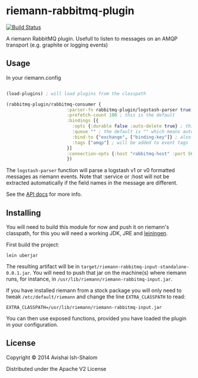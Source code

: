 # riemann-rabbitmq-plugin

[![Build Status](https://travis-ci.org/avishai-ish-shalom/riemann-rabbitmq-plugin.svg?branch=master)](https://travis-ci.org/avishai-ish-shalom/riemann-rabbitmq-plugin)

A riemann RabbitMQ plugin. Usefull to listen to messages on an AMQP transport (e.g. graphite or logging events)

## Usage

In your riemann.config

```clojure

(load-plugins) ; will load plugins from the classpath

(rabbitmq-plugin/rabbitmq-consumer {
                       :parser-fn rabbitmq-plugin/logstash-parser true) ; message parsing function, the sample function here is the default
                       :prefetch-count 100 ; this is the default
                       :bindings [{
                         :opts {:durable false :auto-delete true} ; this is the default
                         :queue "" ; the default is "" which means auto-generated queue name
                         :bind-to {"exchange", ["binding-key"]} ; also works with single non-seq binding key
                         :tags ["amqp"] ; will be added to event tags
                       }]
                       :connection-opts {:host "rabbitmq-host" :port 5672 :username "guest" :passowrd "guest"} ; default is {}
                       })

```

The `logstash-parser` function will parse a logstash v1 or v0 formatted messages as riemann events. Note that :service or :host will not be extracted automatically if the field names in the message are different.

See the [API docs](http://avishai-ish-shalom.github.io/riemann-rabbitmq-plugin) for more info.

## Installing

You will need to build this module for now and push it on riemann's classpath, for this
you will need a working JDK, JRE and [leiningen](http://leiningen.org).

First build the project:

```
lein uberjar
```

The resulting artifact will be in `target/riemann-rabbitmq-input-standalone-0.0.1.jar`.
You will need to push that jar on the machine(s) where riemann runs, for instance, in
`/usr/lib/riemann/riemann-rabbitmq-input.jar`.

If you have installed riemann from a stock package you will only need to tweak
`/etc/default/riemann` and change
the line `EXTRA_CLASSPATH` to read:

```
EXTRA_CLASSPATH=/usr/lib/riemann/riemann-rabbitmq-input.jar
```

You can then use exposed functions, provided you have loaded the plugin in your configuration.

## License

Copyright © 2014 Avishai Ish-Shalom

Distributed under the Apache V2 License
